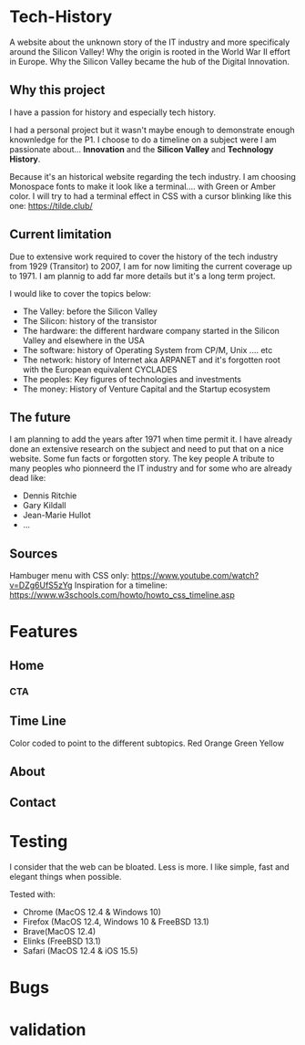 # Tech-History
A website about the unknown story of the IT industry and more specificaly around the Silicon Valley!
Why the origin is rooted in the World War II effort in Europe.
Why the Silicon Valley became the hub of the Digital Innovation.

## Why this project
I have a passion for history and especially tech history.

I had a personal project but it wasn't maybe enough to demonstrate enough knownledge for the P1.
I choose to do a timeline on a subject were I am passionate about...
**Innovation** and the **Silicon Valley** and **Technology History**.

Because it's an historical website regarding the tech industry. I am choosing Monospace fonts to make it look like a terminal.... with Green or Amber color.
I will try to had a terminal effect in CSS with a cursor blinking like this one:
https://tilde.club/

## Current limitation
Due to extensive work required to cover the history of the tech industry from 1929 (Transitor) to 2007, I am for now limiting the current coverage up to 1971.
I am plannig to add far more details but it's a long term  project.

I would like to cover the topics below:

* The Valley: before the Silicon Valley
* The Silicon: history of the transistor
* The hardware: the different hardware company started in the Silicon Valley and elsewhere in the USA
* The software: history of Operating System from CP/M, Unix .... etc
* The network: history of Internet aka ARPANET and it's forgotten root with the European equivalent CYCLADES
* The peoples: Key figures of technologies and investments
* The money: History of Venture Capital and the Startup ecosystem


## The future
I am planning to add the years after 1971 when time permit it.
I have already done an extensive research on the subject and need to put that on a nice website.
Some fun facts or forgotten story.
The key people 
A tribute to many peoples who pionneerd the IT industry and for some who are already dead like:
- Dennis Ritchie
- Gary Kildall
- Jean-Marie Hullot
- ...

## Sources
Hambuger menu with CSS only: https://www.youtube.com/watch?v=DZg6UfS5zYg
Inspiration for a timeline: https://www.w3schools.com/howto/howto_css_timeline.asp

# Features

## Home
### CTA

## Time Line

Color coded to point to the different subtopics. 
Red
Orange
Green
Yellow
## About

## Contact

# Testing
I consider that the web can be bloated. Less is more. I like simple, fast and elegant things when possible.

Tested with:
* Chrome (MacOS 12.4 & Windows 10)
* Firefox (MacOS 12.4, Windows 10 & FreeBSD 13.1)
* Brave(MacOS 12.4)
* Elinks (FreeBSD 13.1)
* Safari (MacOS 12.4 & iOS 15.5)

# Bugs

# validation







